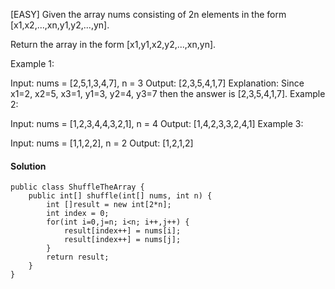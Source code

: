 [EASY] 
Given the array nums consisting of 2n elements in the form [x1,x2,...,xn,y1,y2,...,yn].

Return the array in the form [x1,y1,x2,y2,...,xn,yn].

 

Example 1:

Input: nums = [2,5,1,3,4,7], n = 3
Output: [2,3,5,4,1,7] 
Explanation: Since x1=2, x2=5, x3=1, y1=3, y2=4, y3=7 then the answer is [2,3,5,4,1,7].
Example 2:

Input: nums = [1,2,3,4,4,3,2,1], n = 4
Output: [1,4,2,3,3,2,4,1]
Example 3:

Input: nums = [1,1,2,2], n = 2
Output: [1,2,1,2]

#### Solution

```
public class ShuffleTheArray {
    public int[] shuffle(int[] nums, int n) {
        int []result = new int[2*n];
        int index = 0;
        for(int i=0,j=n; i<n; i++,j++) {
            result[index++] = nums[i];
            result[index++] = nums[j];
        }
        return result;
    }
}
```
